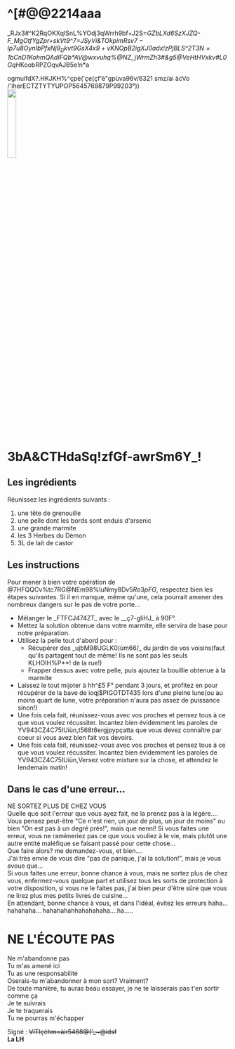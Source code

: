 # ^[#@@2214aaa

_RJx3#^K2RqOKXqISnL%YOdj3qWrrh9bf+J2S=*GZbLXd6SzXJZQ-F_MgOtfYgZpr+skVt9^*7=JSyVi&TOkp$imRsv7-Ip7%GjWoK0v6YW%+#dK@R7cCitw4XV4mI00*pTKhAB#gpxO0tFt_QoV8wotKbNV-bUHagme1Gh51q_bHt_LdXwG9hwK8=7YfPLCsAIdRxcW
             u8OynIbPfxNj9_Dkvt9GsX4x9+vKNOpB2igXJ$0adx!zPjBLS^$2T3N=1bCnD1KohmQAdIFQb*%CEvmssEOi3*5pb#1y*^y6gHvO@=zlPFu!qk!*mo9@IG^4r8KTt7!ZA7X97ki$AV@wxvuhq%@NZ_jW*rmZh*3#*&g5@VeHtHVxkv#L0GqH*KoobRPZOqvAJB5e!n*a  
               
                 
  
    
ogmuifdX?.HKJKH%^çpè('çe(çf'è"gpùva96v/6321
smz/ai
àcVo       /'iherECTZTYTYUPOP5645769879P99203°))  
<img src = "https://cdn.pixabay.com/photo/2021/02/02/06/58/voodoo-doll-5972908_1280.jpg" width = "20%">

# 3bA&CTHdaSq!zfGf-awrSm6Y_!
## Les ingrédients
Réunissez les ingrédients suivants :  
1. une tête de grenouille  
2. une pelle dont les bords sont enduis d'arsenic  
3. une grande marmite  
4. les 3 Herbes du Démon  
5. 3L de lait de castor  

## Les instructions
Pour mener à bien votre opération de @7HFQQCv%tc7RG@NEm98%IuNmy8D$v5Ro3pFG$, respectez bien les étapes suivantes. Si il en manque, même qu'une, cela pourrait amener des nombreux dangers sur le pas de votre porte...  
<ul>
    <li>Mélanger le _FTFCJ474ZT_ avec le __ç7-gliHJ_ à 90F°.  </li>
    <li>Mettez la solution obtenue dans votre marmite, elle servira de base pour notre préparation.  </li>
    <li>Utilisez la pelle tout d'abord pour :  
    <ul>
        <li>Récupérer des _ujbM98UGLK0)ùm66/_ du jardin de vos voisins(faut qu'ils partagent tout de même! Ils ne sont pas les seuls KLHOIH%P**! de la rue!)   </li>
        <li>Frapper dessus avec votre pelle, puis ajoutez la bouillie obtenue à la marmite    </li>
    </ul> 
    </li>
    <li>Laissez le tout mijoter à hh^£5 F° pendant 3 jours, et profitez en pour récupérer de la bave de ioqj$PIGOTDT435 lors d'une pleine lune(ou au moins quart de lune, votre préparation n'aura pas assez de puissance sinon!)   </li>
    <li>Une fois cela fait, réunissez-vous avec vos proches et pensez tous à ce que vous voulez récussiter. Incantez bien évidemment les paroles de YV943CZ4C75IUiùn,t568t6ergjpypçatta que vous devez connaître par coeur si vous avez bien fait vos devoirs.   </li>
    <li>Une fois cela fait, réunissez-vous avec vos proches et pensez tous à ce que vous voulez récussiter. Incantez bien évidemment les paroles de YV943CZ4C75IUiùn,Versez votre mixture sur la chose, et attendez le lendemain matin!    </li>
</ul>


## Dans le cas d'une erreur...
NE SORTEZ PLUS DE CHEZ VOUS  
Quelle que soit l'erreur que vous ayez fait, ne la prenez pas à la légère.... Vous pensez peut-être "Ce n'est rien, un jour de plus, un jour de moins" ou  bien "On est pas à un degré près!", mais que nenni! Si vous faites une erreur, vous ne ramèneriez pas ce que vous vouliez à le vie, mais plutôt une autre entité maléfique se faisant passé pour cette chose...  
Que faire alors? me demandez-vous, et bien....  
J'ai très envie de vous dire "pas de panique, j'ai la solution!", mais je vous avoue que...  
Si vous faites une erreur, bonne chance à vous, mais ne sortez plus de chez vous, enfermez-vous quelque part et utilisez tous les sorts de protection à votre disposition, si vous ne le faites pas, j'ai bien peur d'être sûre que vous ne lirez plus mes petits livres de cuisine...  
En attendant, bonne chance à vous, et dans l'idéal, évitez les erreurs haha... hahahaha... hahahahahhahahahaha....ha.....   

# NE L'ÉCOUTE PAS
Ne m'abandonne pas  
Tu m'as amené ici   
Tu as une responsabilité  
Oserais-tu m'abandonner à mon sort? Vraiment?  
De toute manière, tu auras beau essayer, je ne te laisserais pas t'en sortir comme ça  
Je te suivrais  
Je te traquerais  
Tu ne pourras m'échapper  

Signé : 
<strike>VITIçèhm=àir5468@('_~@idsf</strike>  
**La LH**